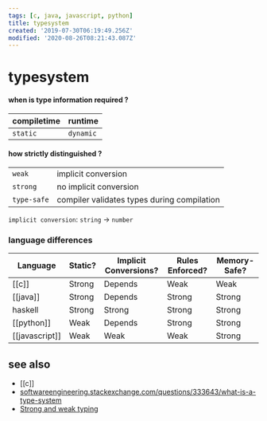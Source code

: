 ```yaml
---
tags: [c, java, javascript, python]
title: typesystem
created: '2019-07-30T06:19:49.256Z'
modified: '2020-08-26T08:21:43.087Z'
---
```


# typesystem

>

#### when is type information required ?
| compiletime | runtime   |  
|--           |--         |  
| `static`    | `dynamic` |  

#### how strictly distinguished ?
| | |
|--           |--                       |
| `weak`      | implicit conversion     |
| `strong`    | no implicit conversion  |
| `type-safe` | compiler validates types during compilation |

`implicit conversion`: `string` -> `number`

### language differences

Language       | Static? | Implicit Conversions? | Rules Enforced? | Memory-Safe?
--             |--       |--                     |--               |--           
[[c]]          | Strong  | Depends               | Weak            | Weak        
[[java]]       | Strong  | Depends               | Strong          | Strong      
haskell        | Strong  | Strong                | Strong          | Strong      
[[python]]     | Weak    | Depends               | Strong          | Strong      
[[javascript]] | Weak    | Weak                  | Weak            | Strong      

## see also
- [[c]]
- [softwareengineering.stackexchange.com/questions/333643/what-is-a-type-system](https://softwareengineering.stackexchange.com/questions/333643/what-is-a-type-system)
- [Strong and weak typing](https://www.destroyallsoftware.com/compendium/strong-and-weak-typing)
